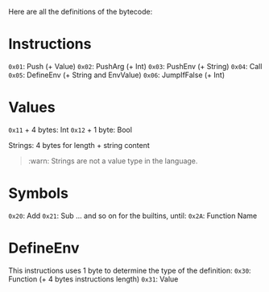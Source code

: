 Here are all the definitions of the bytecode:

# Instructions

`0x01`: Push (+ Value)
`0x02`: PushArg (+ Int)
`0x03`: PushEnv (+ String)
`0x04`: Call
`0x05`: DefineEnv (+ String and EnvValue)
`0x06`: JumpIfFalse (+ Int)

# Values

`0x11` + 4 bytes: Int
`0x12` + 1 byte: Bool

Strings: 4 bytes for length + string content

> :warn: Strings are not a value type in the language.

# Symbols
`0x20`: Add
`0x21`: Sub
... and so on for the builtins, until:
`0x2A`: Function Name

# DefineEnv

This instructions uses 1 byte to determine the type of the definition:
`0x30`: Function (+ 4 bytes instructions length)
`0x31`: Value
